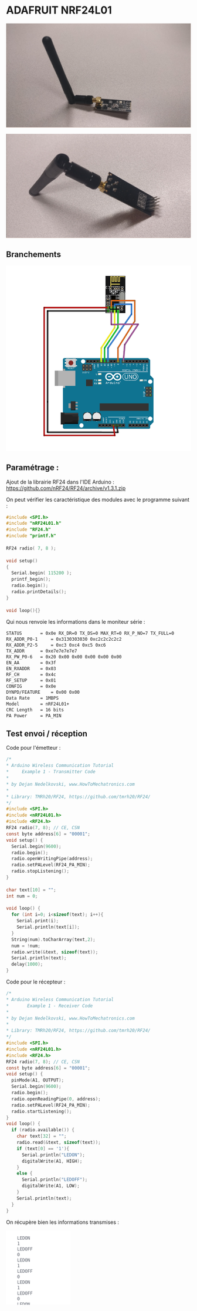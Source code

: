 # ADAFRUIT NRF24L01

![module NRF24L01](Images/NRF24L01_1.png)

![module NRF24L01](Images/NRF24L01_2.png)

## Branchements

![Branchements NRF24L01](Images/NRF24L01_branchement.png)

## Paramétrage :

Ajout de la librairie RF24 dans l'IDE Arduino :
https://github.com/nRF24/RF24/archive/v1.3.1.zip

On peut vérifier les caractéristique des modules avec le programme suivant :

```C
#include <SPI.h>
#include "nRF24L01.h"
#include "RF24.h"
#include "printf.h"

RF24 radio( 7, 8 );

void setup()
{
  Serial.begin( 115200 );
  printf_begin();
  radio.begin();
  radio.printDetails();
}

void loop(){}
```

Qui nous renvoie les informations dans le moniteur série :

```
STATUS		 = 0x0e RX_DR=0 TX_DS=0 MAX_RT=0 RX_P_NO=7 TX_FULL=0
RX_ADDR_P0-1	 = 0x3130303030 0xc2c2c2c2c2
RX_ADDR_P2-5	 = 0xc3 0xc4 0xc5 0xc6
TX_ADDR		 = 0xe7e7e7e7e7
RX_PW_P0-6	 = 0x20 0x00 0x00 0x00 0x00 0x00
EN_AA		 = 0x3f
EN_RXADDR	 = 0x03
RF_CH		 = 0x4c
RF_SETUP	 = 0x01
CONFIG		 = 0x0e
DYNPD/FEATURE	 = 0x00 0x00
Data Rate	 = 1MBPS
Model		 = nRF24L01+
CRC Length	 = 16 bits
PA Power	 = PA_MIN
```

## Test envoi / réception

Code pour l'émetteur :

```C
/*
* Arduino Wireless Communication Tutorial
*     Example 1 - Transmitter Code
*                
* by Dejan Nedelkovski, www.HowToMechatronics.com
*
* Library: TMRh20/RF24, https://github.com/tmrh20/RF24/
*/
#include <SPI.h>
#include <nRF24L01.h>
#include <RF24.h>
RF24 radio(7, 8); // CE, CSN
const byte address[6] = "00001";
void setup() {
  Serial.begin(9600);
  radio.begin();
  radio.openWritingPipe(address);
  radio.setPALevel(RF24_PA_MIN);
  radio.stopListening();
}

char text[10] = "";
int num = 0;

void loop() {
  for (int i=0; i<sizeof(text); i++){
    Serial.print(i);
    Serial.println(text[i]);
  }
  String(num).toCharArray(text,2);
  num = !num;
  radio.write(&text, sizeof(text));
  Serial.println(text);
  delay(1000);
}
```

Code pour le récepteur :

```C
/*
* Arduino Wireless Communication Tutorial
*       Example 1 - Receiver Code
*                
* by Dejan Nedelkovski, www.HowToMechatronics.com
*
* Library: TMRh20/RF24, https://github.com/tmrh20/RF24/
*/
#include <SPI.h>
#include <nRF24L01.h>
#include <RF24.h>
RF24 radio(7, 8); // CE, CSN
const byte address[6] = "00001";
void setup() {
  pinMode(A1, OUTPUT);
  Serial.begin(9600);
  radio.begin();
  radio.openReadingPipe(0, address);
  radio.setPALevel(RF24_PA_MIN);
  radio.startListening();
}
void loop() {
  if (radio.available()) {
    char text[32] = "";
    radio.read(&text, sizeof(text));
    if (text[0] == '1'){
      Serial.println("LEDON");
      digitalWrite(A1, HIGH);
    }
    else {
      Serial.println("LEDOFF");
      digitalWrite(A1, LOW);
    }
    Serial.println(text);
  }
}
```

On récupère bien les informations transmises :

![module NRF24L01](Images/NRF24L01_3.png)
